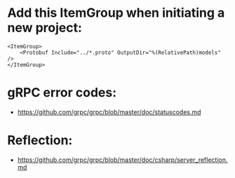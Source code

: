 # Add this ItemGroup when initiating a new project:

```
<ItemGroup>
    <Protobuf Include="../*.proto" OutputDir="%(RelativePath)models" />
</ItemGroup>
```

# gRPC error codes:

- https://github.com/grpc/grpc/blob/master/doc/statuscodes.md

# Reflection:

- https://github.com/grpc/grpc/blob/master/doc/csharp/server_reflection.md
